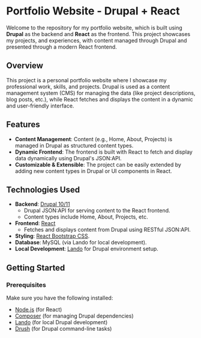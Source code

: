 # Portfolio Website - Drupal + React

Welcome to the repository for my portfolio website, which is built using **Drupal** as the backend and **React** as the frontend. This project showcases my projects, and experiences, with content managed through Drupal and presented through a modern React frontend.

## Overview

This project is a personal portfolio website where I showcase my professional work, skills, and projects. Drupal is used as a content management system (CMS) for managing the data (like project descriptions, blog posts, etc.), while React fetches and displays the content in a dynamic and user-friendly interface.

## Features

- **Content Management**: Content (e.g., Home, About, Projects) is managed in Drupal as structured content types.
- **Dynamic Frontend**: The frontend is built with React to fetch and display data dynamically using Drupal's JSON:API.
- **Customizable & Extensible**: The project can be easily extended by adding new content types in Drupal or UI components in React.

## Technologies Used

- **Backend**: [Drupal 10/11](https://www.drupal.org/)
  - Drupal JSON:API for serving content to the React frontend.
  - Content types include Home, About, Projects, etc.
- **Frontend**: [React](https://reactjs.org/)
  - Fetches and displays content from Drupal using RESTful JSON:API.
- **Styling**: [React Bootstrap CSS](https://react-bootstrap.netlify.app/).
- **Database**: MySQL (via Lando for local development).
- **Local Development**: [Lando](https://lando.dev/) for Drupal environment setup.

## Getting Started

### Prerequisites

Make sure you have the following installed:

- [Node.js](https://nodejs.org/) (for React)
- [Composer](https://getcomposer.org/) (for managing Drupal dependencies)
- [Lando](https://lando.dev/) (for local Drupal development)
- [Drush](https://www.drush.org/) (for Drupal command-line tasks)

